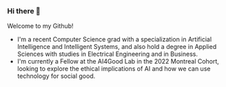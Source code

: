 ### Hi there 👋
Welcome to my Github!

- I'm a recent Computer Science grad with a specialization in Artificial Intelligence and Intelligent Systems, and also hold a degree in Applied Sciences with studies in Electrical Engineering and in Business. 
- I'm currently a Fellow at the AI4Good Lab in the 2022 Montreal Cohort, looking to explore the ethical implications of AI and how we can use technology for social good. 

<!--
**ksek87/ksek87** is a ✨ _special_ ✨ repository because its `README.md` (this file) appears on your GitHub profile.

Here are some ideas to get you started:

- 🔭 I’m currently working on ...
- 🌱 I’m currently learning ...
- 👯 I’m looking to collaborate on ...
- 🤔 I’m looking for help with ...
- 💬 Ask me about ...
- 📫 How to reach me: ...
- 😄 Pronouns: ...
- ⚡ Fun fact: ...
-->
